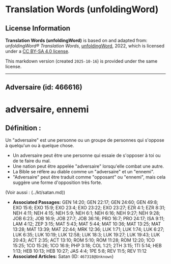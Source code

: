 # Translation Words (unfoldingWord)

## License Information

**Translation Words (unfoldingWord)** is based on and adapted from: _unfoldingWord® Translation Words_, [unfoldingWord](https://unfoldingword.org/utw), 2022, which is licensed under a [CC BY-SA 4.0 license](https://creativecommons.org/licenses/by-sa/4.0/legalcode.en).

This markdown version (created `2025-10-16`) is provided under the same license.



--------------------------------

## Adversaire (id: 466616)

adversaire, ennemi
==================

Définition :
------------

Un "adversaire" est une personne ou un groupe de personnes qui s'oppose à quelqu'un ou à quelque chose.

* Un adversaire peut être une personne qui essaie de s'opposer à toi ou de te faire du mal.
* Une nation peut être appelée "adversaire" lorsqu'elle combat une autre.
* La Bible se réfère au diable comme un "adversaire" et un "ennemi".
* "Adversaire" peut être traduit comme "opposant" ou "ennemi", mais cela suggère une forme d'opposition très forte.

(Voir aussi : (../kt/satan.md))

* **Associated Passages:** GEN 14:20; GEN 22:17; GEN 24:60; GEN 49:8; EXO 15:6; EXO 15:9; EXO 23:4; EXO 23:22; EXO 23:27; EZR 4:1; EZR 8:31; NEH 4:11; NEH 4:15; NEH 5:9; NEH 6:1; NEH 6:16; NEH 9:27; NEH 9:28; JOB 6:23; JOB 16:9; JOB 27:7; JOB 36:16; PRO 16:7; PRO 24:17; ISA 9:11; LAM 4:12; ZEP 3:15; MAT 5:43; MAT 5:44; MAT 10:36; MAT 13:25; MAT 13:28; MAT 13:39; MAT 22:44; MRK 12:36; LUK 1:71; LUK 1:74; LUK 6:27; LUK 6:35; LUK 10:19; LUK 12:58; LUK 18:3; LUK 19:27; LUK 19:43; LUK 20:43; ACT 2:35; ACT 13:10; ROM 5:10; ROM 11:28; ROM 12:20; 1CO 15:25; 1CO 15:26; 1CO 16:9; PHP 3:18; COL 1:21; 2TH 3:15; 1TI 5:14; HEB 1:13; HEB 10:13; HEB 10:27; JAS 4:4; 1PE 5:8; REV 11:5; REV 11:12
* **Associated Articles:** Satan (ID: `467318@Unknown`)

